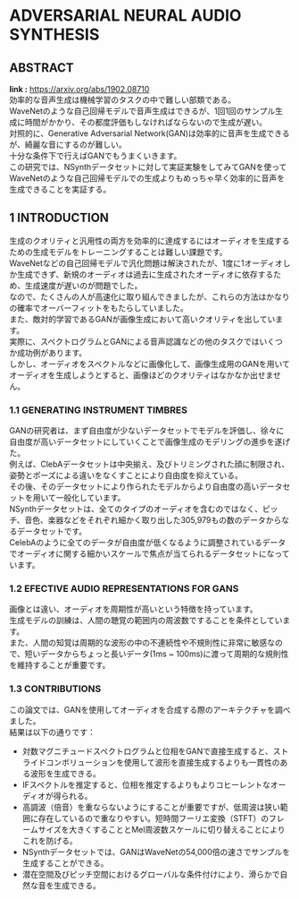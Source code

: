 # ADVERSARIAL NEURAL AUDIO SYNTHESIS

## ABSTRACT
**link :** https://arxiv.org/abs/1902.08710  
効率的な音声生成は機械学習のタスクの中で難しい部類である。  
WaveNetのような自己回帰モデルで音声生成はできるが、1回1回のサンプル生成に時間がかかり、その都度評価もしなければならないので生成が遅い。  
対照的に、Generative Adversarial Network(GAN)は効率的に音声を生成できるが、綺麗な音にするのが難しい。  
十分な条件下で行えばGANでもうまくいきます。  
この研究では、NSynthデータセットに対して実証実験をしてみてGANを使ってWaveNetのような自己回帰モデルでの生成よりもめっちゃ早く効率的に音声を生成できることを実証する。  

## 1 INTRODUCTION
生成のクオリティと汎用性の両方を効率的に達成するにはオーディオを生成するための生成モデルをトレーニングすることは難しい課題です。  
WaveNetなどの自己回帰モデルで汎化問題は解決されたが、1度に1オーディオしか生成できず、新規のオーディオは過去に生成されたオーディオに依存するため、生成速度が遅いのが問題でした。  
なので、たくさんの人が高速化に取り組んできましたが、これらの方法はかなりの確率でオーバーフィットをもたらしていました。  
また、敵対的学習であるGANが画像生成において高いクオリティを出しています。  
実際に、スペクトログラムとGANによる音声認識などの他のタスクではいくつか成功例があります。  
しかし、オーディオをスペクトルなどに画像化して、画像生成用のGANを用いてオーディオを生成しようとすると、画像ほどのクオリティはなかなか出せません。  

### 1.1 GENERATING INSTRUMENT TIMBRES
GANの研究者は、まず自由度が少ないデータセットでモデルを評価し、徐々に自由度が高いデータセットにしていくことで画像生成のモデリングの進歩を遂げた。  
例えば、ClebAデータセットは中央揃え、及びトリミングされた顔に制限され、姿勢とポーズによる違いをなくすことにより自由度を抑えている。  
その後、そのデータセットにより作られたモデルからより自由度の高いデータセットを用いて一般化しています。  
NSynthデータセットは、全てのタイプのオーディオを含むのではなく、ピッチ、音色、楽器などをそれぞれ細かく取り出した305,979もの数のデータからなるデータセットです。  
CelebAのように全てのデータが自由度が低くなるように調整されているデータでオーディオに関する細かいスケールで焦点が当てられるデータセットになっています。  

### 1.2 EFECTIVE AUDIO REPRESENTATIONS FOR GANS
画像とは違い、オーディオを周期性が高いという特徴を持っています。  
生成モデルの訓練は、人間の聴覚の範囲内の周波数ですることを条件としています。  
また、人間の知覚は周期的な波形の中の不連続性や不規則性に非常に敏感なので、短いデータからちょっと長いデータ(1ms ~ 100ms)に渡って周期的な規則性を維持することが重要です。  

### 1.3 CONTRIBUTIONS
この論文では、GANを使用してオーディオを合成する際のアーキテクチャを調べました。  
結果は以下の通りです：  
- 対数マグニチュードスペクトログラムと位相をGANで直接生成すると、ストライドコンボリューションを使用して波形を直接生成するよりも一貫性のある波形を生成できる。
- IFスペクトルを推定すると、位相を推定するよりもよりコヒーレントなオーディオが得られる。  
- 高調波（倍音）を重ならないようにすることが重要ですが、低周波は狭い範囲に存在しているので重なりやすい。短時間フーリエ変換（STFT）のフレームサイズを大きくすることとMel周波数スケールに切り替えることによりこれを防げる。
- NSynthデータセットでは、GANはWaveNetの54,000倍の速さでサンプルを生成することができる。
- 潜在空間及びピッチ空間におけるグローバルな条件付けにより、滑らかで自然な音を生成できる。  
